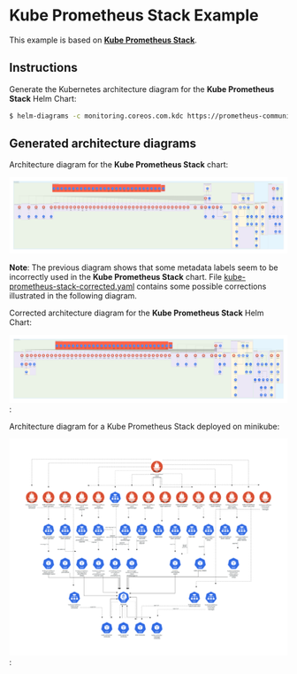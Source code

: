 # Kube Prometheus Stack Example

This example is based on **[Kube Prometheus Stack](https://github.com/prometheus-community/helm-charts/tree/main/charts/kube-prometheus-stack)**.

## Instructions

Generate the Kubernetes architecture diagram for the **Kube Prometheus Stack** Helm Chart:
```sh
$ helm-diagrams -c monitoring.coreos.com.kdc https://prometheus-community.github.io/helm-charts/kube-prometheus-stack
```

## Generated architecture diagrams

Architecture diagram for the **Kube Prometheus Stack** chart:

![kube-prometheus-stack.png](kube-prometheus-stack.png)

**Note**: The previous diagram shows that some metadata labels seem to be incorrectly used in the **Kube Prometheus Stack** chart. File [kube-prometheus-stack-corrected.yaml](kube-prometheus-stack-corrected.yaml) contains some possible corrections illustrated in the following diagram.

Corrected architecture diagram for the **Kube Prometheus Stack** Helm Chart:

![kube-prometheus-stack-corrected.png](kube-prometheus-stack-corrected.png):

Architecture diagram for a Kube Prometheus Stack deployed on minikube:

![kube-prometheus-stack-deployed-on-minikube.png](kube-prometheus-stack-deployed-on-minikube.png):
